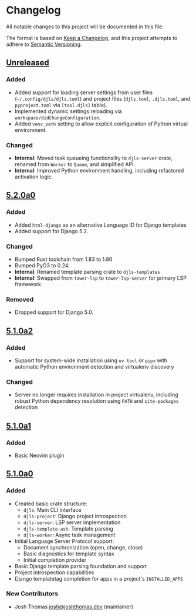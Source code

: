 # Changelog

All notable changes to this project will be documented in this file.

The format is based on [Keep a Changelog](https://keepachangelog.com/en/1.0.0/),
and this project attempts to adhere to [Semantic Versioning](https://semver.org/spec/v2.0.0.html).

<!--
## [${version}]
### Added - for new features
### Changed - for changes in existing functionality
### Deprecated - for soon-to-be removed features
### Removed - for now removed features
### Fixed - for any bug fixes
### Security - in case of vulnerabilities
[${version}]: https://github.com/joshuadavidthomas/django-bird/releases/tag/v${version}
-->

## [Unreleased]

### Added

- Added support for loading server settings from user files (`~/.config/djls/djls.toml`) and project files (`djls.toml`, `.djls.toml`, and `pyproject.toml` via `[tool.djls]` table).
- Implemented dynamic settings reloading via `workspace/didChangeConfiguration`.
- Added `venv_path` setting to allow explicit configuration of Python virtual environment.

### Changed

- **Internal**: Moved task queueing functionality to `djls-server` crate, renamed from `Worker` to `Queue`, and simplified API.
- **Internal**: Improved Python environment handling, including refactored activation logic.

## [5.2.0a0]

### Added

- Added `html-django` as an alternative Language ID for Django templates
- Added support for Django 5.2.

### Changed

- Bumped Rust toolchain from 1.83 to 1.86
- Bumped PyO3 to 0.24.
- **Internal**: Renamed template parsing crate to `djls-templates`
- **Internal**: Swapped from `tower-lsp` to `tower-lsp-server` for primary LSP framework.

### Removed

- Dropped support for Django 5.0.

## [5.1.0a2]

### Added

- Support for system-wide installation using `uv tool` or `pipx` with automatic Python environment detection and virtualenv discovery

### Changed

- Server no longer requires installation in project virtualenv, including robust Python dependency resolution using `PATH` and `site-packages` detection

## [5.1.0a1]

### Added

- Basic Neovim plugin

## [5.1.0a0]

### Added

- Created basic crate structure:
    - `djls`: Main CLI interface
    - `djls-project`: Django project introspection
    - `djls-server`: LSP server implementation
    - `djls-template-ast`: Template parsing
    - `djls-worker`: Async task management
- Initial Language Server Protocol support:
    - Document synchronization (open, change, close)
    - Basic diagnostics for template syntax
    - Initial completion provider
- Basic Django template parsing foundation and support
- Project introspection capabilities
- Django templatetag completion for apps in a project's `INSTALLED_APPS`

### New Contributors

- Josh Thomas <josh@joshthomas.dev> (maintainer)

[unreleased]: https://github.com/joshuadavidthomas/django-language-server/compare/v5.2.0a0...HEAD
[5.1.0a0]: https://github.com/joshuadavidthomas/django-language-server/releases/tag/v5.1.0a0
[5.1.0a1]: https://github.com/joshuadavidthomas/django-language-server/releases/tag/v5.1.0a1
[5.1.0a2]: https://github.com/joshuadavidthomas/django-language-server/releases/tag/v5.1.0a2

[5.2.0a0]: https://github.com/joshuadavidthomas/django-language-server/releases/tag/v5.2.0a0
